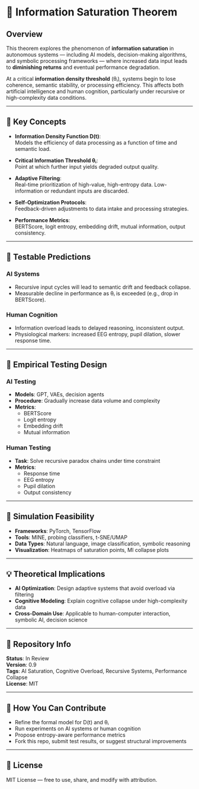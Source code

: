 # 🧠 Information Saturation Theorem

## Overview

This theorem explores the phenomenon of **information saturation** in autonomous systems — including AI models, decision-making algorithms, and symbolic processing frameworks — where increased data input leads to **diminishing returns** and eventual performance degradation.

At a critical **information density threshold** (θᵢ), systems begin to lose coherence, semantic stability, or processing efficiency. This affects both artificial intelligence and human cognition, particularly under recursive or high-complexity data conditions.

---

## 🔢 Key Concepts

- **Information Density Function D(t)**:  
  Models the efficiency of data processing as a function of time and semantic load.

- **Critical Information Threshold θᵢ**:  
  Point at which further input yields degraded output quality.

- **Adaptive Filtering**:  
  Real-time prioritization of high-value, high-entropy data. Low-information or redundant inputs are discarded.

- **Self-Optimization Protocols**:  
  Feedback-driven adjustments to data intake and processing strategies.

- **Performance Metrics**:  
  BERTScore, logit entropy, embedding drift, mutual information, output consistency.

---

## 🧪 Testable Predictions

### AI Systems
- Recursive input cycles will lead to semantic drift and feedback collapse.
- Measurable decline in performance as θᵢ is exceeded (e.g., drop in BERTScore).

### Human Cognition
- Information overload leads to delayed reasoning, inconsistent output.
- Physiological markers: increased EEG entropy, pupil dilation, slower response time.

---

## 🧬 Empirical Testing Design

### AI Testing
- **Models**: GPT, VAEs, decision agents
- **Procedure**: Gradually increase data volume and complexity
- **Metrics**:
  - BERTScore
  - Logit entropy
  - Embedding drift
  - Mutual information

### Human Testing
- **Task**: Solve recursive paradox chains under time constraint
- **Metrics**:
  - Response time
  - EEG entropy
  - Pupil dilation
  - Output consistency

---

## 🧰 Simulation Feasibility

- **Frameworks**: PyTorch, TensorFlow
- **Tools**: MINE, probing classifiers, t-SNE/UMAP
- **Data Types**: Natural language, image classification, symbolic reasoning
- **Visualization**: Heatmaps of saturation points, MI collapse plots

---

## 💡 Theoretical Implications

- **AI Optimization**: Design adaptive systems that avoid overload via filtering
- **Cognitive Modeling**: Explain cognitive collapse under high-complexity data
- **Cross-Domain Use**: Applicable to human-computer interaction, symbolic AI, decision science

---

## 📂 Repository Info

**Status**: In Review  
**Version**: 0.9  
**Tags**: AI Saturation, Cognitive Overload, Recursive Systems, Performance Collapse  
**License**: MIT

---

## 🤝 How You Can Contribute

- Refine the formal model for D(t) and θᵢ  
- Run experiments on AI systems or human cognition  
- Propose entropy-aware performance metrics  
- Fork this repo, submit test results, or suggest structural improvements

---

## 📜 License

MIT License — free to use, share, and modify with attribution.